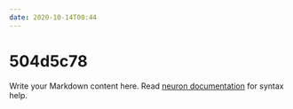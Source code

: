 ```yaml
---
date: 2020-10-14T00:44
---
```


# 504d5c78

Write your Markdown content here. Read [neuron documentation](https://neuron.zettel.page/2011404.html) for syntax help.

